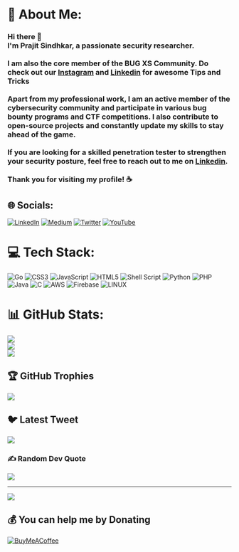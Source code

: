 # 💫 About Me:
### Hi there 👋<br>I'm Prajit Sindhkar, a passionate security researcher.<br><br>I am also the core member of the BUG XS Community. Do check out our [Instagram](https://www.instagram.com/bug_xs/) and [Linkedin](https://www.linkedin.com/company/bug-xs/) for awesome Tips and Tricks<br><br>Apart from my professional work, I am an active member of the cybersecurity community and participate in various bug bounty programs and CTF competitions. I also contribute to open-source projects and constantly update my skills to stay ahead of the game.<br><br>If you are looking for a skilled penetration tester to strengthen your security posture, feel free to reach out to me on [Linkedin](https://www.linkedin.com/in/prajit-sindhkar-3563b71a6/).<br><br>Thank you for visiting my profile! ☕


## 🌐 Socials:
[![LinkedIn](https://img.shields.io/badge/LinkedIn-%230077B5.svg?logo=linkedin&logoColor=white)](https://linkedin.com/in/https://www.linkedin.com/in/prajit-sindhkar-3563b71a6/) [![Medium](https://img.shields.io/badge/Medium-12100E?logo=medium&logoColor=white)](https://medium.com/@https://sapt.medium.com/) [![Twitter](https://img.shields.io/badge/Twitter-%231DA1F2.svg?logo=Twitter&logoColor=white)](https://twitter.com/https://twitter.com/SAPT01) [![YouTube](https://img.shields.io/badge/YouTube-%23FF0000.svg?logo=YouTube&logoColor=white)](https://youtube.com/@https://www.youtube.com/@BUGXS) 

# 💻 Tech Stack:
![Go](https://img.shields.io/badge/go-%2300ADD8.svg?style=for-the-badge&logo=go&logoColor=white) ![CSS3](https://img.shields.io/badge/css3-%231572B6.svg?style=for-the-badge&logo=css3&logoColor=white) ![JavaScript](https://img.shields.io/badge/javascript-%23323330.svg?style=for-the-badge&logo=javascript&logoColor=%23F7DF1E) ![HTML5](https://img.shields.io/badge/html5-%23E34F26.svg?style=for-the-badge&logo=html5&logoColor=white) ![Shell Script](https://img.shields.io/badge/shell_script-%23121011.svg?style=for-the-badge&logo=gnu-bash&logoColor=white) ![Python](https://img.shields.io/badge/python-3670A0?style=for-the-badge&logo=python&logoColor=ffdd54) ![PHP](https://img.shields.io/badge/php-%23777BB4.svg?style=for-the-badge&logo=php&logoColor=white) ![Java](https://img.shields.io/badge/java-%23ED8B00.svg?style=for-the-badge&logo=java&logoColor=white) ![C](https://img.shields.io/badge/c-%2300599C.svg?style=for-the-badge&logo=c&logoColor=white) ![AWS](https://img.shields.io/badge/AWS-%23FF9900.svg?style=for-the-badge&logo=amazon-aws&logoColor=white) ![Firebase](https://img.shields.io/badge/firebase-%23039BE5.svg?style=for-the-badge&logo=firebase) ![LINUX](https://img.shields.io/badge/Linux-FCC624?style=for-the-badge&logo=linux&logoColor=black)
# 📊 GitHub Stats:
![](https://github-readme-stats.vercel.app/api?username=SAPT01&theme=radical&hide_border=false&include_all_commits=false&count_private=false)<br/>
![](https://github-readme-streak-stats.herokuapp.com/?user=SAPT01&theme=radical&hide_border=false)<br/>
![](https://github-readme-stats.vercel.app/api/top-langs/?username=SAPT01&theme=radical&hide_border=false&include_all_commits=false&count_private=false&layout=compact)

## 🏆 GitHub Trophies
![](https://github-profile-trophy.vercel.app/?username=SAPT01&theme=radical&no-frame=false&no-bg=true&margin-w=4)

## 🐦 Latest Tweet
[![](https://gtce.itsvg.in/api?username=https://twitter.com/SAPT01)](https://github.com/VishwaGauravIn/github-twitter-card-embed)

### ✍️ Random Dev Quote
![](https://quotes-github-readme.vercel.app/api?type=horizontal&theme=radical)

---
[![](https://visitcount.itsvg.in/api?id=SAPT01&icon=0&color=0)](https://visitcount.itsvg.in)

  ## 💰 You can help me by Donating
  [![BuyMeACoffee](https://img.shields.io/badge/Buy%20Me%20a%20Coffee-ffdd00?style=for-the-badge&logo=buy-me-a-coffee&logoColor=black)](https://buymeacoffee.com/https://www.buymeacoffee.com/sapt) 

